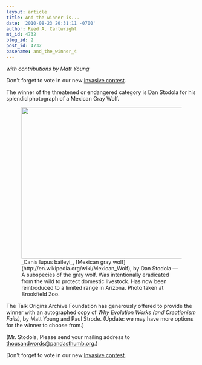 ```yaml
---
layout: article
title: And the winner is...
date: '2010-08-23 20:31:11 -0700'
author: Reed A. Cartwright
mt_id: 4732
blog_id: 2
post_id: 4732
basename: and_the_winner_4
---
```

_with contributions by Matt Young_

Don't forget to vote in our new [Invasive contest](http://pandasthumb.org/archives/2010/08/photography-con-6.html).

The winner of the threatened or endangered category is Dan Stodola for his splendid photograph of a Mexican Gray Wolf.

<figure>
<img src="{{ site.baseurl }}/uploads/2010/Stodola.Mexican_Gray_Wolf.jpg" alt="" width="600" height="400" />
<figcaption markdown="span">
_Canis lupus baileyi_, [Mexican gray wolf](http://en.wikipedia.org/wiki/Mexican_Wolf), by Dan Stodola &mdash; A subspecies of the gray wolf. Was intentionally eradicated from the wild to protect domestic livestock. Has now been reintroduced to a limited range in Arizona. Photo taken at Brookfield Zoo.

</figcaption>
</figure>

The Talk Origins Archive Foundation has generously offered to provide the winner with an autographed copy of _Why Evolution Works (and Creationism Fails)_, by Matt Young and Paul Strode.  (Update: we may have more options for the winner to choose from.)

(Mr. Stodola,  Please send your mailing address to thousandwords@pandasthumb.org.)

Don't forget to vote in our new [Invasive contest](http://pandasthumb.org/archives/2010/08/photography-con-6.html).
